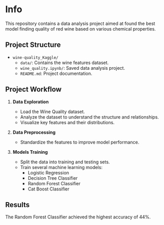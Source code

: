 # Info

This repository contains a data analysis project aimed at found the best model finding quality of red wine based on various chemical properties.

## Project Structure

- `wine-quality_Kaggle/`
    - `data/`: Contains the wine features dataset.
    - `wine_quality.ipynb/`: Saved data analysis project.
    - `README.md`: Project documentation.
 
## Project Workflow

1. **Data Exploration**
   - Load the Wine Quality dataset.
   - Analyze the dataset to understand the structure and relationships.
   - Visualize key features and their distributions.
   
2. **Data Preprocessing**
   - Standardize the features to improve model performance.
   
3. **Models Training**
   - Split the data into training and testing sets.
   - Train several machine learning models:
      - Logistic Regression
      - Decision Tree Classifier
      - Random Forest Classifier
      - Cat Boost Classifier

## Results

The Random Forest Classifier achieved the highest accuracy of 44%. 
    
